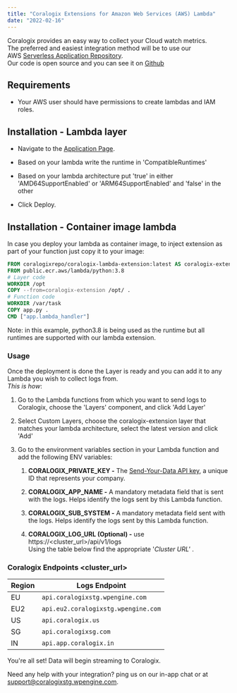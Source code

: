 ```yaml
---
title: "Coralogix Extensions for Amazon Web Services (AWS) Lambda"
date: "2022-02-16"
---
```


Coralogix provides an easy way to collect your Cloud watch metrics.  
The preferred and easiest integration method will be to use our AWS [Serverless Application Repository](https://eu-central-1.console.aws.amazon.com/serverlessrepo/home?region=eu-central-1#/available-applications).  
Our code is open source and you can see it on [Github](https://github.com/coralogix/coralogix-aws-serverless/tree/master/src/lambda-extension)

## Requirements

- Your AWS user should have permissions to create lambdas and IAM roles.

## Installation - Lambda layer

- Navigate to the [Application Page](https://us-east-1.console.aws.amazon.com/lambda/home?region=us-east-1#/create/app?applicationId=arn:aws:serverlessrepo:eu-central-1:597078901540:applications/Coralogix-Lambda-Extension).

- Based on your lambda write the runtime in 'CompatibleRuntimes'

- Based on your lambda architecture put 'true' in either 'AMD64SupportEnabled' or 'ARM64SupportEnabled' and 'false' in the other

- Click Deploy.

## Installation - Container image lambda

In case you deploy your lambda as container image, to inject extension as part of your function just copy it to your image:

```dockerfile
FROM coralogixrepo/coralogix-lambda-extension:latest AS coralogix-extension
FROM public.ecr.aws/lambda/python:3.8
# Layer code
WORKDIR /opt
COPY --from=coralogix-extension /opt/ .
# Function code
WORKDIR /var/task
COPY app.py .
CMD ["app.lambda_handler"]
```

Note: in this example, python3.8 is being used as the runtime but all runtimes are supported with our lambda extension.

### Usage

Once the deployment is done the Layer is ready and you can add it to any Lambda you wish to collect logs from.  
_This is how_:

1. Go to the Lambda functions from which you want to send logs to Coralogix, choose the 'Layers' component, and click 'Add Layer'

3. Select Custom Layers, choose the coralogix-extension layer that matches your lambda architecture, select the latest version and click 'Add'

5. Go to the environment variables section in your Lambda function and add the following ENV variables:
    1. **CORALOGIX\_PRIVATE\_KEY -** The [Send-Your-Data API key](https://coralogixstg.wpengine.com/docs/send-your-data-api-key/), a unique ID that represents your company.
    
    3. **CORALOGIX\_APP\_NAME -** A mandatory metadata field that is sent with the logs. Helps identify the logs sent by this Lambda function.
    
    5. **CORALOGIX\_SUB\_SYSTEM -** A mandatory metadata field sent with the logs. Helps identify the logs sent by this Lambda function.
    
    7. **CORALOGIX\_LOG\_URL (Optional) -** use https://<cluster\_url>/api/v1/logs  
        Using the table below find the appropriate '_Cluster URL'_ .  
        

### Coralogix Endpoints <cluster\_url>

| Region | Logs Endpoint |
| --- | --- |
| EU | `api.coralogixstg.wpengine.com` |
| EU2 | `api.eu2.coralogixstg.wpengine.com` |
| US | `api.coralogix.us` |
| SG | `api.coralogixsg.com` |
| IN | `api.app.coralogix.in` |

You're all set! Data will begin streaming to Coralogix.

Need any help with your integration? ping us on our in-app chat or at support@coralogixstg.wpengine.com.
